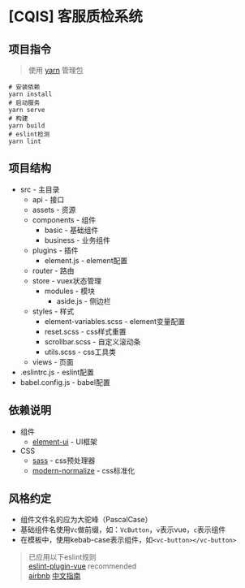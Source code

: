 # [CQIS] 客服质检系统

## 项目指令

> 使用 [yarn](https://yarnpkg.com) 管理包

```shell
# 安装依赖
yarn install
# 启动服务
yarn serve
# 构建
yarn build
# eslint检测
yarn lint
```

## 项目结构

* src - 主目录
  * api - 接口
  * assets - 资源
  * components - 组件
    * basic - 基础组件
    * business - 业务组件
  * plugins - 插件
    * element.js - element配置
  * router - 路由
  * store - vuex状态管理
    * modules - 模块
      * aside.js - 侧边栏
  * styles - 样式
    * element-variables.scss - element变量配置
    * reset.scss - css样式重置
    * scrollbar.scss - 自定义滚动条
    * utils.scss - css工具类
  * views - 页面
* .eslintrc.js - eslint配置
* babel.config.js - babel配置

## 依赖说明

* 组件
  * [element-ui](https://element.eleme.cn/#/zh-CN) - UI框架
* CSS
  * [sass](https://sass-lang.com/) - css预处理器
  * [modern-normalize](https://www.npmjs.com/package/modern-normalize) - css标准化

## 风格约定

* 组件文件名的应为大驼峰（PascalCase）
* 基础组件名使用`Vc`做前缀，如：`VcButton`，`v`表示vue，`c`表示组件
* 在模板中，使用kebab-case表示组件，如`<vc-button></vc-button>`

> 已应用以下eslint规则  
> [eslint-plugin-vue](https://eslint.vuejs.org) recommended  
> [airbnb](https://github.com/airbnb/javascript) [中文指南](https://lin-123.github.io/javascript)
